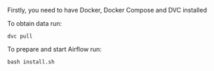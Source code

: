 Firstly, you need to have Docker, Docker Compose and DVC installed

To obtain data run:
    
    dvc pull
  
To prepare and start Airflow run:

    bash install.sh
